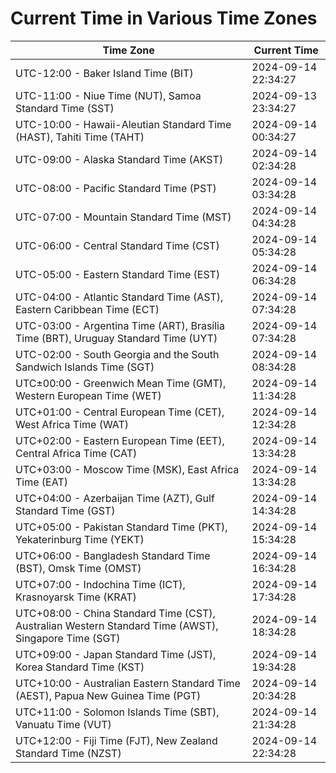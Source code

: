 # Current Time in Various Time Zones

| Time Zone | Current Time |
|-----------|--------------|
| UTC-12:00 - Baker Island Time (BIT) | 2024-09-14 22:34:27 |
| UTC-11:00 - Niue Time (NUT), Samoa Standard Time (SST) | 2024-09-13 23:34:27 |
| UTC-10:00 - Hawaii-Aleutian Standard Time (HAST), Tahiti Time (TAHT) | 2024-09-14 00:34:27 |
| UTC-09:00 - Alaska Standard Time (AKST) | 2024-09-14 02:34:28 |
| UTC-08:00 - Pacific Standard Time (PST) | 2024-09-14 03:34:28 |
| UTC-07:00 - Mountain Standard Time (MST) | 2024-09-14 04:34:28 |
| UTC-06:00 - Central Standard Time (CST) | 2024-09-14 05:34:28 |
| UTC-05:00 - Eastern Standard Time (EST) | 2024-09-14 06:34:28 |
| UTC-04:00 - Atlantic Standard Time (AST), Eastern Caribbean Time (ECT) | 2024-09-14 07:34:28 |
| UTC-03:00 - Argentina Time (ART), Brasília Time (BRT), Uruguay Standard Time (UYT) | 2024-09-14 07:34:28 |
| UTC-02:00 - South Georgia and the South Sandwich Islands Time (SGT) | 2024-09-14 08:34:28 |
| UTC±00:00 - Greenwich Mean Time (GMT), Western European Time (WET) | 2024-09-14 11:34:28 |
| UTC+01:00 - Central European Time (CET), West Africa Time (WAT) | 2024-09-14 12:34:28 |
| UTC+02:00 - Eastern European Time (EET), Central Africa Time (CAT) | 2024-09-14 13:34:28 |
| UTC+03:00 - Moscow Time (MSK), East Africa Time (EAT) | 2024-09-14 13:34:28 |
| UTC+04:00 - Azerbaijan Time (AZT), Gulf Standard Time (GST) | 2024-09-14 14:34:28 |
| UTC+05:00 - Pakistan Standard Time (PKT), Yekaterinburg Time (YEKT) | 2024-09-14 15:34:28 |
| UTC+06:00 - Bangladesh Standard Time (BST), Omsk Time (OMST) | 2024-09-14 16:34:28 |
| UTC+07:00 - Indochina Time (ICT), Krasnoyarsk Time (KRAT) | 2024-09-14 17:34:28 |
| UTC+08:00 - China Standard Time (CST), Australian Western Standard Time (AWST), Singapore Time (SGT) | 2024-09-14 18:34:28 |
| UTC+09:00 - Japan Standard Time (JST), Korea Standard Time (KST) | 2024-09-14 19:34:28 |
| UTC+10:00 - Australian Eastern Standard Time (AEST), Papua New Guinea Time (PGT) | 2024-09-14 20:34:28 |
| UTC+11:00 - Solomon Islands Time (SBT), Vanuatu Time (VUT) | 2024-09-14 21:34:28 |
| UTC+12:00 - Fiji Time (FJT), New Zealand Standard Time (NZST) | 2024-09-14 22:34:28 |
